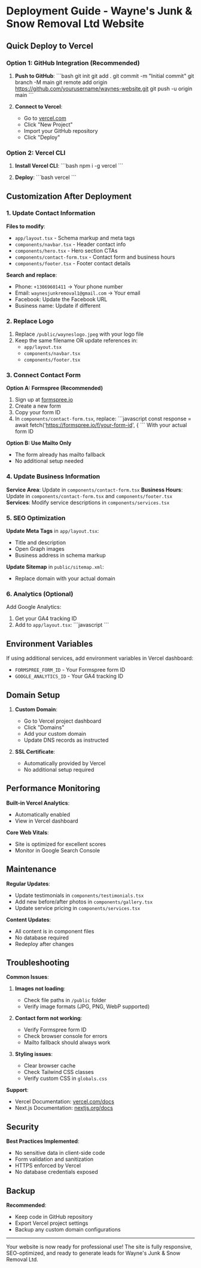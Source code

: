 # Deployment Guide - Wayne's Junk & Snow Removal Ltd Website

## Quick Deploy to Vercel

### Option 1: GitHub Integration (Recommended)

1. **Push to GitHub**:
   \`\`\`bash
   git init
   git add .
   git commit -m "Initial commit"
   git branch -M main
   git remote add origin https://github.com/yourusername/waynes-website.git
   git push -u origin main
   \`\`\`

2. **Connect to Vercel**:
   - Go to [vercel.com](https://vercel.com)
   - Click "New Project"
   - Import your GitHub repository
   - Click "Deploy"

### Option 2: Vercel CLI

1. **Install Vercel CLI**:
   \`\`\`bash
   npm i -g vercel
   \`\`\`

2. **Deploy**:
   \`\`\`bash
   vercel
   \`\`\`

## Customization After Deployment

### 1. Update Contact Information

**Files to modify**:
- `app/layout.tsx` - Schema markup and meta tags
- `components/navbar.tsx` - Header contact info
- `components/hero.tsx` - Hero section CTAs
- `components/contact-form.tsx` - Contact form and business hours
- `components/footer.tsx` - Footer contact details

**Search and replace**:
- Phone: `+13069601411` → Your phone number
- Email: `waynesjunkremoval1@gmail.com` → Your email
- Facebook: Update the Facebook URL
- Business name: Update if different

### 2. Replace Logo

1. Replace `/public/wayneslogo.jpeg` with your logo file
2. Keep the same filename OR update references in:
   - `app/layout.tsx`
   - `components/navbar.tsx`
   - `components/footer.tsx`

### 3. Connect Contact Form

**Option A: Formspree (Recommended)**
1. Sign up at [formspree.io](https://formspree.io)
2. Create a new form
3. Copy your form ID
4. In `components/contact-form.tsx`, replace:
   \`\`\`javascript
   const response = await fetch('https://formspree.io/f/your-form-id', {
   \`\`\`
   With your actual form ID

**Option B: Use Mailto Only**
- The form already has mailto fallback
- No additional setup needed

### 4. Update Business Information

**Service Area**: Update in `components/contact-form.tsx`
**Business Hours**: Update in `components/contact-form.tsx` and `components/footer.tsx`
**Services**: Modify service descriptions in `components/services.tsx`

### 5. SEO Optimization

**Update Meta Tags** in `app/layout.tsx`:
- Title and description
- Open Graph images
- Business address in schema markup

**Update Sitemap** in `public/sitemap.xml`:
- Replace domain with your actual domain

### 6. Analytics (Optional)

Add Google Analytics:
1. Get your GA4 tracking ID
2. Add to `app/layout.tsx`:
   \`\`\`javascript
   <Script src="https://www.googletagmanager.com/gtag/js?id=GA_TRACKING_ID" />
   <Script id="google-analytics">
     {`
       window.dataLayer = window.dataLayer || [];
       function gtag(){dataLayer.push(arguments);}
       gtag('js', new Date());
       gtag('config', 'GA_TRACKING_ID');
     `}
   </Script>
   \`\`\`

## Environment Variables

If using additional services, add environment variables in Vercel dashboard:

- `FORMSPREE_FORM_ID` - Your Formspree form ID
- `GOOGLE_ANALYTICS_ID` - Your GA4 tracking ID

## Domain Setup

1. **Custom Domain**:
   - Go to Vercel project dashboard
   - Click "Domains"
   - Add your custom domain
   - Update DNS records as instructed

2. **SSL Certificate**:
   - Automatically provided by Vercel
   - No additional setup required

## Performance Monitoring

**Built-in Vercel Analytics**:
- Automatically enabled
- View in Vercel dashboard

**Core Web Vitals**:
- Site is optimized for excellent scores
- Monitor in Google Search Console

## Maintenance

**Regular Updates**:
- Update testimonials in `components/testimonials.tsx`
- Add new before/after photos in `components/gallery.tsx`
- Update service pricing in `components/services.tsx`

**Content Updates**:
- All content is in component files
- No database required
- Redeploy after changes

## Troubleshooting

**Common Issues**:

1. **Images not loading**:
   - Check file paths in `/public` folder
   - Verify image formats (JPG, PNG, WebP supported)

2. **Contact form not working**:
   - Verify Formspree form ID
   - Check browser console for errors
   - Mailto fallback should always work

3. **Styling issues**:
   - Clear browser cache
   - Check Tailwind CSS classes
   - Verify custom CSS in `globals.css`

**Support**:
- Vercel Documentation: [vercel.com/docs](https://vercel.com/docs)
- Next.js Documentation: [nextjs.org/docs](https://nextjs.org/docs)

## Security

**Best Practices Implemented**:
- No sensitive data in client-side code
- Form validation and sanitization
- HTTPS enforced by Vercel
- No database credentials exposed

## Backup

**Recommended**:
- Keep code in GitHub repository
- Export Vercel project settings
- Backup any custom domain configurations

---

Your website is now ready for professional use! The site is fully responsive, SEO-optimized, and ready to generate leads for Wayne's Junk & Snow Removal Ltd.
